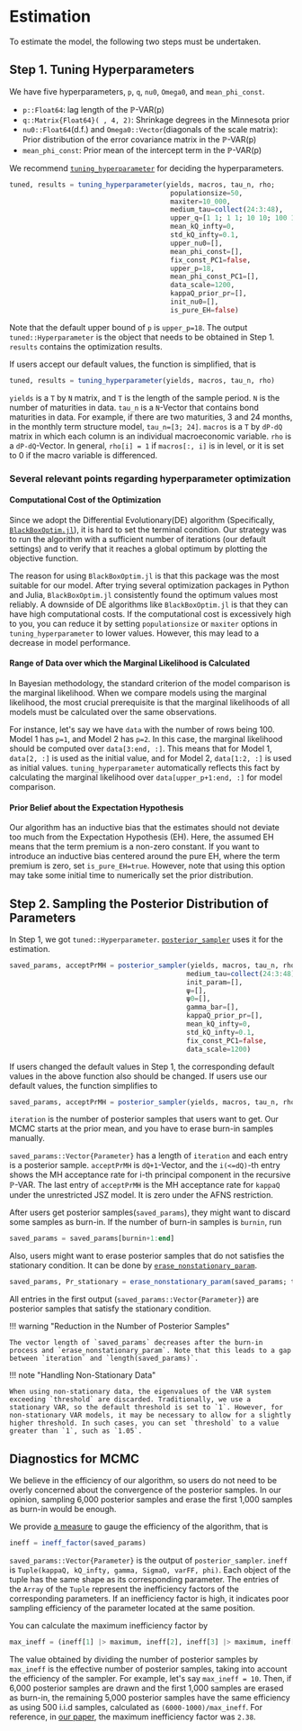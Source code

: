 # Estimation

To estimate the model, the following two steps must be undertaken.

## Step 1. Tuning Hyperparameters

We have five hyperparameters, `p`, `q`, `nu0`, `Omega0`, and `mean_phi_const`.

- `p::Float64`: lag length of the $\mathbb{P}$-VAR(p)
- `q::Matrix{Float64}( , 4, 2)`: Shrinkage degrees in the Minnesota prior
- `nu0::Float64`(d.f.) and `Omega0::Vector`(diagonals of the scale matrix): Prior distribution of the error covariance matrix in the $\mathbb{P}$-VAR(p)
- `mean_phi_const`: Prior mean of the intercept term in the $\mathbb{P}$-VAR(p)

We recommend [`tuning_hyperparameter`](@ref) for deciding the hyperparameters.

```julia
tuned, results = tuning_hyperparameter(yields, macros, tau_n, rho;
                                        populationsize=50,
                                        maxiter=10_000,
                                        medium_tau=collect(24:3:48),
                                        upper_q=[1 1; 1 1; 10 10; 100 100],
                                        mean_kQ_infty=0,
                                        std_kQ_infty=0.1,
                                        upper_nu0=[],
                                        mean_phi_const=[],
                                        fix_const_PC1=false,
                                        upper_p=18,
                                        mean_phi_const_PC1=[],
                                        data_scale=1200,
                                        kappaQ_prior_pr=[],
                                        init_nu0=[],
                                        is_pure_EH=false)
```

Note that the default upper bound of `p` is `upper_p=18`. The output `tuned::Hyperparameter` is the object that needs to be obtained in Step 1. `results` contains the optimization results.

If users accept our default values, the function is simplified, that is

```julia
tuned, results = tuning_hyperparameter(yields, macros, tau_n, rho)
```

`yields` is a `T` by `N` matrix, and `T` is the length of the sample period. `N` is the number of maturities in data. `tau_n` is a `N`-Vector that contains bond maturities in data. For example, if there are two maturities, 3 and 24 months, in the monthly term structure model, `tau_n=[3; 24]`. `macros` is a `T` by `dP-dQ` matrix in which each column is an individual macroeconomic variable. `rho` is a `dP-dQ`-Vector. In general, `rho[i] = 1` if `macros[:, i]` is in level, or it is set to 0 if the macro variable is differenced.

### Several relevant points regarding hyperparameter optimization

#### Computational Cost of the Optimization

Since we adopt the Differential Evolutionary(DE) algorithm (Specifically, [`BlackBoxOptim.jl`](https://github.com/robertfeldt/BlackBoxOptim.jl)), it is hard to set the terminal condition. Our strategy was to run the algorithm with a sufficient number of iterations (our default settings) and to verify that it reaches a global optimum by plotting the objective function.

The reason for using `BlackBoxOptim.jl` is that this package was the most suitable for our model. After trying several optimization packages in Python and Julia, `BlackBoxOptim.jl` consistently found the optimum values most reliably. A downside of DE algorithms like `BlackBoxOptim.jl` is that they can have high computational costs. If the computational cost is excessively high to you, you can reduce it by setting `populationsize` or `maxiter` options in `tuning_hyperparameter` to lower values. However, this may lead to a decrease in model performance.

#### Range of Data over which the Marginal Likelihood is Calculated

In Bayesian methodology, the standard criterion of the model comparison is the marginal likelihood. When we compare models using the marginal likelihood, the most crucial prerequisite is that the marginal likelihoods of all models must be calculated over the same observations.

For instance, let's say we have `data` with the number of rows being 100. Model 1 has `p=1`, and Model 2 has `p=2`. In this case, the marginal likelihood should be computed over `data[3:end, :]`. This means that for Model 1, `data[2, :]` is used as the initial value, and for Model 2, `data[1:2, :]` is used as initial values. `tuning_hyperparameter` automatically reflects this fact by calculating the marginal likelihood over `data[upper_p+1:end, :]` for model comparison.

#### Prior Belief about the Expectation Hypothesis

Our algorithm has an inductive bias that the estimates should not deviate too much from the Expectation Hypothesis (EH). Here, the assumed EH means that the term premium is a non-zero constant. If you want to introduce an inductive bias centered around the pure EH, where the term premium is zero, set `is_pure_EH=true`. However, note that using this option may take some initial time to numerically set the prior distribution.

## Step 2. Sampling the Posterior Distribution of Parameters

In Step 1, we got `tuned::Hyperparameter`. [`posterior_sampler`](@ref) uses it for the estimation.

```julia
saved_params, acceptPrMH = posterior_sampler(yields, macros, tau_n, rho, iteration, tuned::Hyperparameter;
                                            medium_tau=collect(24:3:48),
                                            init_param=[],
                                            ψ=[],
                                            ψ0=[],
                                            gamma_bar=[],
                                            kappaQ_prior_pr=[],
                                            mean_kQ_infty=0,
                                            std_kQ_infty=0.1,
                                            fix_const_PC1=false,
                                            data_scale=1200)
```

If users changed the default values in Step 1, the corresponding default values in the above function also should be changed. If users use our default values, the function simplifies to

```julia
saved_params, acceptPrMH = posterior_sampler(yields, macros, tau_n, rho, iteration, tuned::Hyperparameter)
```

`iteration` is the number of posterior samples that users want to get. Our MCMC starts at the prior mean, and you have to erase burn-in samples manually.

`saved_params::Vector{Parameter}` has a length of `iteration` and each entry is a posterior sample. `acceptPrMH` is `dQ+1`-Vector, and the `i(<=dQ)`-th entry shows the MH acceptance rate for i-th principal component in the recursive $\mathbb{P}$-VAR. The last entry of `acceptPrMH` is the MH acceptance rate for `kappaQ` under the unrestricted JSZ model. It is zero under the AFNS restriction.

After users get posterior samples(`saved_params`), they might want to discard some samples as burn-in. If the number of burn-in samples is `burnin`, run

```julia
saved_params = saved_params[burnin+1:end]
```

Also, users might want to erase posterior samples that do not satisfies the stationary condition. It can be done by [`erase_nonstationary_param`](@ref).

```julia
saved_params, Pr_stationary = erase_nonstationary_param(saved_params; threshold=1)
```

All entries in the first output (`saved_params::Vector{Parameter}`) are posterior samples that satisfy the stationary condition.

!!! warning "Reduction in the Number of Posterior Samples"

    The vector length of `saved_params` decreases after the burn-in process and `erase_nonstationary_param`. Note that this leads to a gap between `iteration` and `length(saved_params)`.

!!! note "Handling Non-Stationary Data"

    When using non-stationary data, the eigenvalues of the VAR system exceeding `threshold` are discarded. Traditionally, we use a stationary VAR, so the default threshold is set to `1`. However, for non-stationary VAR models, it may be necessary to allow for a slightly higher threshold. In such cases, you can set `threshold` to a value greater than `1`, such as `1.05`.

## Diagnostics for MCMC

We believe in the efficiency of our algorithm, so users do not need to be overly concerned about the convergence of the posterior samples. In our opinion, sampling 6,000 posterior samples and erase the first 1,000 samples as burn-in would be enough.

We provide [a measure](https://econpreference.github.io/TermStructureModels.jl/dev/api/#TermStructureModels.ineff_factor-Tuple{Any}) to gauge the efficiency of the algorithm, that is

```julia
ineff = ineff_factor(saved_params)
```

`saved_params::Vector{Parameter}` is the output of `posterior_sampler`. `ineff` is `Tuple(kappaQ, kQ_infty, gamma, SigmaO, varFF, phi)`. Each object of the tuple has the same shape as its corresponding parameter. The entries of the `Array` of the `Tuple` represent the inefficiency factors of the corresponding parameters. If an inefficiency factor is high, it indicates poor sampling efficiency of the parameter located at the same position.

You can calculate the maximum inefficiency factor by

```julia
max_ineff = (ineff[1] |> maximum, ineff[2], ineff[3] |> maximum, ineff[4] |> maximum, ineff[5] |> maximum, ineff[6] |> maximum) |> maximum
```

The value obtained by dividing the number of posterior samples by `max_ineff` is the effective number of posterior samples, taking into account the efficiency of the sampler. For example, let's say `max_ineff = 10`. Then, if 6,000 posterior samples are drawn and the first 1,000 samples are erased as burn-in, the remaining 5,000 posterior samples have the same efficiency as using 500 i.i.d samples, calculated as `(6000-1000)/max_ineff`. For reference, in [our paper](https://papers.ssrn.com/sol3/papers.cfm?abstract_id=4708628), the maximum inefficiency factor was `2.38`.
